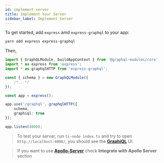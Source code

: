 ```yaml
---
id: implement-server
title: Implement Your Server
sidebar_label: Implement Server
---
```


To get started, add `express` amd `express-graphql` to your app:

```bash
yarn add express express-graphql
```

Then, 

```typescript
import { GraphQLModule, buildAppContext } from '@graphql-modules/core';
import * as express from 'express';
import * as graphqlHTTP from 'express-graphql';

const { schema } = new GraphQLModule({
    /*...*/
});

const app = express();

app.use('/graphql', graphqlHTTP({
    schema,
    graphiql: true
});

app.listen(4000);
```

> To test your server, run `ts-node index.ts` and try to open `http://localhost:4000/`, you should see the **[GraphiQL](https://github.com/graphql/graphiql)** UI.

> If you want to use **[Apollo-Server](https://www.apollographql.com/docs/apollo-server/getting-started.html)** check **Integrate with Apollo Server** section